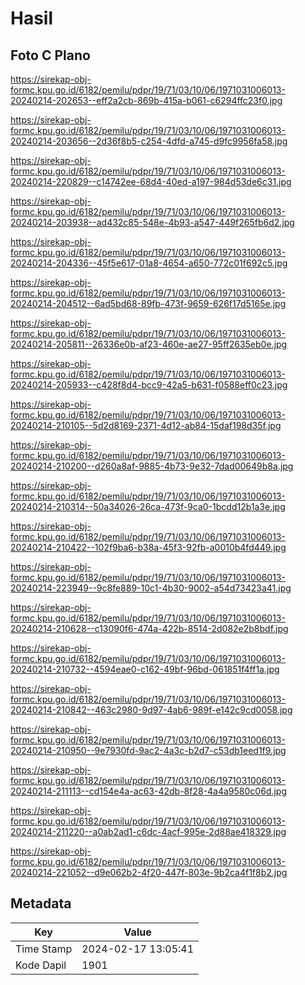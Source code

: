 # Hasil

## Foto C Plano

https://sirekap-obj-formc.kpu.go.id/6182/pemilu/pdpr/19/71/03/10/06/1971031006013-20240214-202653--eff2a2cb-869b-415a-b061-c6294ffc23f0.jpg

https://sirekap-obj-formc.kpu.go.id/6182/pemilu/pdpr/19/71/03/10/06/1971031006013-20240214-203656--2d36f8b5-c254-4dfd-a745-d9fc9956fa58.jpg

https://sirekap-obj-formc.kpu.go.id/6182/pemilu/pdpr/19/71/03/10/06/1971031006013-20240214-220829--c14742ee-68d4-40ed-a197-984d53de6c31.jpg

https://sirekap-obj-formc.kpu.go.id/6182/pemilu/pdpr/19/71/03/10/06/1971031006013-20240214-203938--ad432c85-548e-4b93-a547-449f265fb6d2.jpg

https://sirekap-obj-formc.kpu.go.id/6182/pemilu/pdpr/19/71/03/10/06/1971031006013-20240214-204336--45f5e617-01a8-4654-a650-772c01f692c5.jpg

https://sirekap-obj-formc.kpu.go.id/6182/pemilu/pdpr/19/71/03/10/06/1971031006013-20240214-204512--6ad5bd68-89fb-473f-9659-626f17d5165e.jpg

https://sirekap-obj-formc.kpu.go.id/6182/pemilu/pdpr/19/71/03/10/06/1971031006013-20240214-205811--26336e0b-af23-460e-ae27-95ff2635eb0e.jpg

https://sirekap-obj-formc.kpu.go.id/6182/pemilu/pdpr/19/71/03/10/06/1971031006013-20240214-205933--c428f8d4-bcc9-42a5-b631-f0588eff0c23.jpg

https://sirekap-obj-formc.kpu.go.id/6182/pemilu/pdpr/19/71/03/10/06/1971031006013-20240214-210105--5d2d8169-2371-4d12-ab84-15daf198d35f.jpg

https://sirekap-obj-formc.kpu.go.id/6182/pemilu/pdpr/19/71/03/10/06/1971031006013-20240214-210200--d260a8af-9885-4b73-9e32-7dad00649b8a.jpg

https://sirekap-obj-formc.kpu.go.id/6182/pemilu/pdpr/19/71/03/10/06/1971031006013-20240214-210314--50a34026-26ca-473f-9ca0-1bcdd12b1a3e.jpg

https://sirekap-obj-formc.kpu.go.id/6182/pemilu/pdpr/19/71/03/10/06/1971031006013-20240214-210422--102f9ba6-b38a-45f3-92fb-a0010b4fd449.jpg

https://sirekap-obj-formc.kpu.go.id/6182/pemilu/pdpr/19/71/03/10/06/1971031006013-20240214-223949--9c8fe889-10c1-4b30-9002-a54d73423a41.jpg

https://sirekap-obj-formc.kpu.go.id/6182/pemilu/pdpr/19/71/03/10/06/1971031006013-20240214-210628--c13090f6-474a-422b-8514-2d082e2b8bdf.jpg

https://sirekap-obj-formc.kpu.go.id/6182/pemilu/pdpr/19/71/03/10/06/1971031006013-20240214-210732--4594eae0-c162-49bf-96bd-061851f4ff1a.jpg

https://sirekap-obj-formc.kpu.go.id/6182/pemilu/pdpr/19/71/03/10/06/1971031006013-20240214-210842--463c2980-9d97-4ab6-989f-e142c9cd0058.jpg

https://sirekap-obj-formc.kpu.go.id/6182/pemilu/pdpr/19/71/03/10/06/1971031006013-20240214-210950--9e7930fd-9ac2-4a3c-b2d7-c53db1eed1f9.jpg

https://sirekap-obj-formc.kpu.go.id/6182/pemilu/pdpr/19/71/03/10/06/1971031006013-20240214-211113--cd154e4a-ac63-42db-8f28-4a4a9580c06d.jpg

https://sirekap-obj-formc.kpu.go.id/6182/pemilu/pdpr/19/71/03/10/06/1971031006013-20240214-211220--a0ab2ad1-c6dc-4acf-995e-2d88ae418329.jpg

https://sirekap-obj-formc.kpu.go.id/6182/pemilu/pdpr/19/71/03/10/06/1971031006013-20240214-221052--d9e062b2-4f20-447f-803e-9b2ca4f1f8b2.jpg


## Metadata

| Key        | Value               |
| ---------- | ------------------- |
| Time Stamp | 2024-02-17 13:05:41 |
| Kode Dapil | 1901                |



